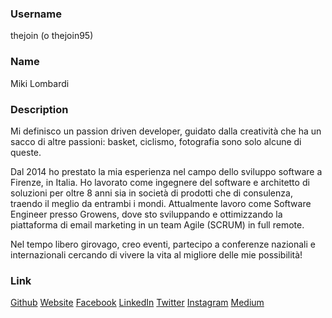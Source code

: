 ### Username
thejoin (o thejoin95)

### Name
Miki Lombardi

### Description
Mi definisco un passion driven developer, guidato dalla creatività che ha un sacco di altre passioni: basket, ciclismo, fotografia sono solo alcune di queste.

Dal 2014 ho prestato la mia esperienza nel campo dello sviluppo software a Firenze, in Italia.
Ho lavorato come ingegnere del software e architetto di soluzioni per oltre 8 anni sia in società di prodotti che di consulenza, traendo il meglio da entrambi i mondi.
Attualmente lavoro come Software Engineer presso Growens, dove sto sviluppando e ottimizzando la piattaforma di email marketing in un team Agile (SCRUM) in full remote.

Nel tempo libero girovago, creo eventi, partecipo a conferenze nazionali e internazionali cercando di vivere la vita al migliore delle mie possibilità!

### Link
[Github](https://github.com/thejoin95)
[Website](https://www.mikilombardi.com)
[Facebook](https://www.facebook.com/mikistorm/)
[LinkedIn](https://www.linkedin.com/in/miki-lombardi/)
[Twitter](https://twitter.com/thejoin95)
[Instagram](https://instagram.com/thejoin95)
[Medium](https://medium.com/@thejoin95)
